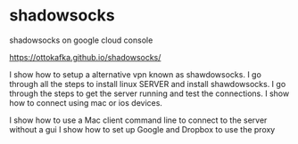 # shadowsocks
shadowsocks on google cloud console

https://ottokafka.github.io/shadowsocks/


I show how to setup a alternative vpn known as shawdowsocks. I go through all the steps to install linux SERVER and install shawdowsocks.
I go through the steps to get the server running and test the connections.
I show how to connect using mac or ios devices. 

I show how to use a Mac client command line to connect to the server without a gui 
I show how to set up Google and Dropbox to use the proxy
